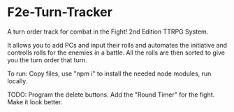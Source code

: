 # F2e-Turn-Tracker
A turn order track for combat in the Fight! 2nd Edition TTRPG System.

It allows you to add PCs and input their rolls and automates the initiative and controlls rolls for the enemies in a battle. All the rolls are then sorted to give you the turn order that turn.

To run: Copy files, use "npm i" to install the needed node modules, run locally.

TODO: Program the delete buttons. Add the "Round Timer" for the fight. Make it look better.
